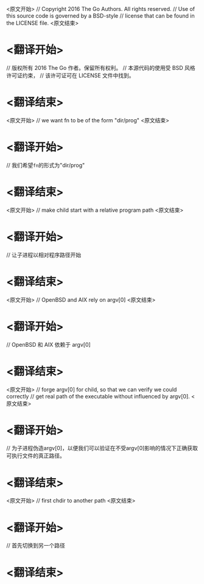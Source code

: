 
<原文开始>
// Copyright 2016 The Go Authors. All rights reserved.
// Use of this source code is governed by a BSD-style
// license that can be found in the LICENSE file.
<原文结束>

# <翻译开始>
// 版权所有 2016 The Go 作者。保留所有权利。
// 本源代码的使用受 BSD 风格许可证约束，
// 该许可证可在 LICENSE 文件中找到。
# <翻译结束>


<原文开始>
// we want fn to be of the form "dir/prog"
<原文结束>

# <翻译开始>
// 我们希望`fn`的形式为"dir/prog"
# <翻译结束>


<原文开始>
// make child start with a relative program path
<原文结束>

# <翻译开始>
// 让子进程以相对程序路径开始
# <翻译结束>


<原文开始>
// OpenBSD and AIX rely on argv[0]
<原文结束>

# <翻译开始>
// OpenBSD 和 AIX 依赖于 argv[0]
# <翻译结束>


<原文开始>
		// forge argv[0] for child, so that we can verify we could correctly
		// get real path of the executable without influenced by argv[0].
<原文结束>

# <翻译开始>
// 为子进程伪造argv[0]，以便我们可以验证在不受argv[0]影响的情况下正确获取可执行文件的真正路径。
# <翻译结束>


<原文开始>
// first chdir to another path
<原文结束>

# <翻译开始>
// 首先切换到另一个路径
# <翻译结束>

